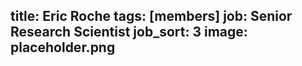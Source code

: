 title: Eric Roche
tags: [members]
job: Senior Research Scientist
job_sort: 3
image: placeholder.png
---
